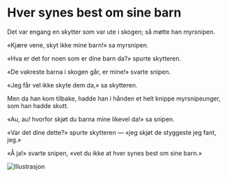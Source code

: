 # Hver synes best om sine barn

Det var engang en skytter som var ute i skogen; så møtte han myrsnipen.

«Kjære vene, skyt ikke mine barn!» sa myrsnipen.

«Hva er det for noen som er dine barn da?» spurte skytteren.

«De vakreste barna i skogen går, er mine!» svarte snipen.

«Jeg får vel ikke skyte dem da,» sa skytteren.

Men da han kom tilbake, hadde han i hånden et helt knippe myrsnipeunger, som han hadde skutt.

«Au, au! hvorfor skjøt du barna mine likevel da!» sa snipen.

«Var det dine dette?» spurte skytteren — «jeg skjøt de styggeste jeg fant, jeg.»

«Å ja!» svarte snipen, «vet du ikke at hver synes best om sine barn.»

![Illustrasjon](./hsbosb1.png)
